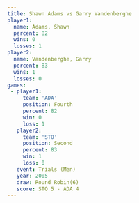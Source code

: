 ```yaml
---
title: Shawn Adams vs Garry Vandenberghe
player1:                   
  name: Adams, Shawn       
  percent: 82              
  wins: 0                  
  losses: 1                
player2:                   
  name: Vandenberghe, Garry
  percent: 83              
  wins: 1                  
  losses: 0                
games:
 - player1:          
     team: 'ADA'     
     position: Fourth
     percent: 82     
     win: 0          
     loss: 1         
   player2:          
     team: 'STO'     
     position: Second
     percent: 83     
     win: 1          
     loss: 0         
   event: Trials (Men) 
   year: 2005          
   draw: Round Robin(6)
   score: STO 5 - ADA 4
---
```

